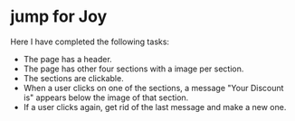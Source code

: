 # jump for Joy

Here I have completed the following tasks:

- The page has a header. 
- The page has other four sections with a image per section. 
- The sections are clickable. 
- When a user clicks on one of the sections, a message "Your Discount is" appears below the image of that section.
- If a user clicks again, get rid of the last message and make a new one.
